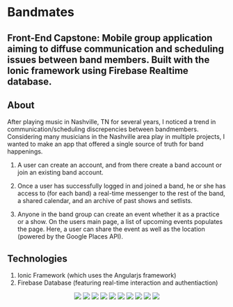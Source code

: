 
# Bandmates

## Front-End Capstone: Mobile group application aiming to diffuse communication and scheduling issues between band members. Built with the Ionic framework using Firebase Realtime database.

## About

After playing music in Nashville, TN for several years, I noticed a trend in communication/scheduling discrepencies between bandmembers. Considering many musicians in the Nashville area play in multiple projects, I wanted to make an app that offered a single source of truth for band happenings. 

1. A user can create an account, and from there create a band account or join an existing band account. 

2. Once a user has successfully logged in and joined a band, he or she has access to (for each band) a real-time messenger to the rest of the band, a shared calendar, and an archive of past shows and setlists.

3. Anyone in the band group can create an event whether it as a practice or a show. On the users main page, a list of upcoming events populates the page. Here, a user can share the event as well as the location (powered by the Google Places API).



## Technologies

1. Ionic Framework (which uses the Angularjs framework)
2. Firebase Database (featuring real-time interaction and authentiaction)

<div align="center">
  <img style="{margin-right: 5%}" src="img/Screen Shot 2017-04-13 at 11.05.21 PM.png" /> <img style="{display: inline}" src="img/Screen Shot 2017-04-13 at 11.06.05 PM.png" />
  <img style="{display: inline}" src="img/Screen Shot 2017-04-13 at 11.06.25 PM.png" /> <img style="{display: inline}" src="img/Screen Shot 2017-04-13 at 11.06.40 PM.png" />
  <img style="{display: inline}" src="img/Screen Shot 2017-04-13 at 11.07.19 PM.png" /> <img style="{display: inline}" src="img/Screen Shot 2017-04-13 at 11.07.35 PM.png" />
  <img style="{display: inline}" src="img/Screen Shot 2017-04-13 at 11.07.47 PM.png" /> <img style="{display: inline}" src="img/Screen Shot 2017-04-13 at 11.07.55 PM.png" />
  <img style="{display: inline}" src="img/Screen Shot 2017-04-13 at 11.08.21 PM.png" /> <img style="{display: inline}" src="img/Screen Shot 2017-04-13 at 11.08.32 PM.png" />
</div>



